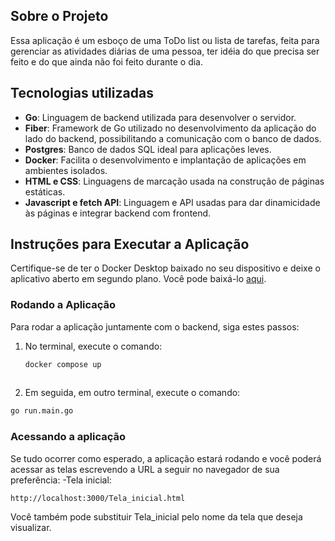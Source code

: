 ## Sobre o Projeto
Essa aplicação é um esboço de uma ToDo list ou lista de tarefas, feita para gerenciar as atividades diárias de uma pessoa, ter idéia do que precisa ser feito e do que ainda não foi feito durante o dia.

## Tecnologias utilizadas
- **Go**: Linguagem de backend utilizada para desenvolver o servidor.
- **Fiber**: Framework de Go utilizado no desenvolvimento da aplicação do lado do backend, possibilitando a comunicação com o banco de dados.
- **Postgres**: Banco de dados SQL ideal para aplicações leves.
- **Docker**: Facilita o desenvolvimento e implantação de aplicações em ambientes isolados.
- **HTML e CSS**: Linguagens de marcação usada na construção de páginas estáticas.
- **Javascript e fetch API**: Linguagem e API usadas para dar dinamicidade às páginas e integrar backend com frontend.
   

## Instruções para Executar a Aplicação

Certifique-se de ter o Docker Desktop baixado no seu dispositivo e deixe o aplicativo aberto em segundo plano. Você pode baixá-lo [aqui](https://www.docker.com/products/docker-desktop/).

### Rodando a Aplicação

Para rodar a aplicação juntamente com o backend, siga estes passos:

1. No terminal, execute o comando:
   ```bash
   docker compose up
  
2. Em seguida, em outro terminal, execute o comando:
```bash
go run.main.go
```

### Acessando a aplicação
Se tudo ocorrer como esperado, a aplicação estará rodando e você poderá acessar as telas escrevendo a URL a seguir no navegador de sua preferência:
-Tela inicial:

`http://localhost:3000/Tela_inicial.html`

Você também pode substituir Tela_inicial pelo nome da tela que deseja visualizar.

